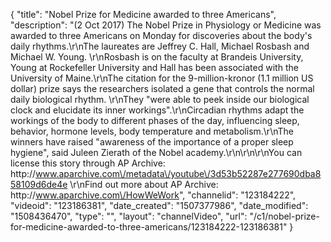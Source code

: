 {
    "title": "Nobel Prize for Medicine awarded to three Americans",
    "description": "(2 Oct 2017) The Nobel Prize in Physiology or Medicine was awarded to three Americans on Monday for discoveries about the body's daily rhythms.\r\nThe laureates are Jeffrey C. Hall, Michael Rosbash and Michael W. Young. \r\nRosbash is on the faculty at Brandeis University, Young at Rockefeller University and Hall has been associated with the University of Maine.\r\nThe citation for the 9-million-kronor (1.1 million US dollar) prize says the researchers isolated a gene that controls the normal daily biological rhythm. \r\nThey \"were able to peek inside our biological clock and elucidate its inner workings\".\r\nCircadian rhythms adapt the workings of the body to different phases of the day, influencing sleep, behavior, hormone levels, body temperature and metabolism.\r\nThe winners have raised \"awareness of the importance of a proper sleep hygiene\", said Juleen Zierath of the Nobel academy.\r\n\r\n\r\nYou can license this story through AP Archive: http:\/\/www.aparchive.com\/metadata\/youtube\/3d53b52287e277690dba858109d6de4e \r\nFind out more about AP Archive: http:\/\/www.aparchive.com\/HowWeWork",
    "channelid": "123184222",
    "videoid": "123186381",
    "date_created": "1507377986",
    "date_modified": "1508436470",
    "type": "",
    "layout": "channelVideo",
    "url": "\/c1\/nobel-prize-for-medicine-awarded-to-three-americans\/123184222-123186381"
}